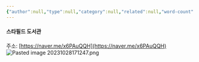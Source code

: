 ```yaml
---
{"author":null,"type":null,"category":null,"related":null,"word-count":null,"dg-publish":true,"dg-hide":true,"tags":null,"deck":null,"anki tags":null,"title":"코엑스몰","permalink":"//","hide":true,"dgPassFrontmatter":true}
---
```


#### 스타필드 도서관
주소: [https://naver.me/x6PAuQQH](https://naver.me/x6PAuQQH)
![Pasted image 20231028171247.png](/img/user/4.%20RESOURCE/attachments/Pasted%20image%2020231028171247.png)